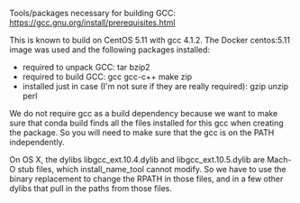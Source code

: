 Tools/packages necessary for building GCC:
https://gcc.gnu.org/install/prerequisites.html

This is known to build on CentOS 5.11 with gcc 4.1.2. The Docker centos:5.11
image was used and the following packages installed:

* required to unpack GCC:
    tar bzip2
* required to build GCC:
    gcc gcc-c++ make zip
* installed just in case (I'm not sure if they are really required):
    gzip unzip perl

We do not require gcc as a build dependency because we want to make sure that
conda build finds all the files installed for this gcc when creating the
package. So you will need to make sure that the gcc is on the PATH
independently.

On OS X, the dylibs libgcc_ext.10.4.dylib and libgcc_ext.10.5.dylib are Mach-O
stub files, which install_name_tool cannot modify. So we have to use the
binary replacement to change the RPATH in those files, and in a few other
dylibs that pull in the paths from those files.
